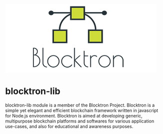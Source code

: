 ![logo](blocktron.png)
# blocktron-lib
blocktron-lib module is a member of the Blocktron Project. Blocktron is a simple yet elegant and efficient blockchain framework written in javascript for Node.js environment. Blocktron is aimed at developing generic, multipurpose blockchain platforms and softwares for various application use-cases, and also for educational and awareness purposes.